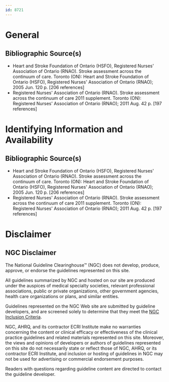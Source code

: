```yaml
---
id: 8721
---
```


# General

## Bibliographic Source(s)

- Heart and Stroke Foundation of Ontario (HSFO), Registered Nurses' Association of Ontario (RNAO). Stroke assessment across the continuum of care. Toronto (ON): Heart and Stroke Foundation of Ontario (HSFO), Registered Nurses' Association of Ontario (RNAO); 2005 Jun. 120 p. [206 references]
- Registered Nurses' Association of Ontario (RNAO). Stroke assessment across the continuum of care 2011 supplement. Toronto (ON): Registered Nurses' Association of Ontario (RNAO); 2011 Aug. 42 p. [197 references]

# Identifying Information and Availability

## Bibliographic Source(s)

- Heart and Stroke Foundation of Ontario (HSFO), Registered Nurses' Association of Ontario (RNAO). Stroke assessment across the continuum of care. Toronto (ON): Heart and Stroke Foundation of Ontario (HSFO), Registered Nurses' Association of Ontario (RNAO); 2005 Jun. 120 p. [206 references]
- Registered Nurses' Association of Ontario (RNAO). Stroke assessment across the continuum of care 2011 supplement. Toronto (ON): Registered Nurses' Association of Ontario (RNAO); 2011 Aug. 42 p. [197 references]

# Disclaimer

## NGC Disclaimer

The National Guideline Clearinghouse™ (NGC) does not develop, produce, approve, or endorse the guidelines represented on this site.

All guidelines summarized by NGC and hosted on our site are produced under the auspices of medical specialty societies, relevant professional associations, public or private organizations, other government agencies, health care organizations or plans, and similar entities.

Guidelines represented on the NGC Web site are submitted by guideline developers, and are screened solely to determine that they meet the [NGC Inclusion Criteria](/help-and-about/summaries/inclusion-criteria).

NGC, AHRQ, and its contractor ECRI Institute make no warranties concerning the content or clinical efficacy or effectiveness of the clinical practice guidelines and related materials represented on this site. Moreover, the views and opinions of developers or authors of guidelines represented on this site do not necessarily state or reflect those of NGC, AHRQ, or its contractor ECRI Institute, and inclusion or hosting of guidelines in NGC may not be used for advertising or commercial endorsement purposes.

Readers with questions regarding guideline content are directed to contact the guideline developer.

